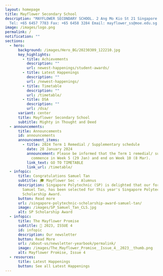 ```yaml
---
layout: homepage
title: Mayflower Secondary School
description: "MAYFLOWER SECONDARY SCHOOL. 2 Ang Mo Kio St 21 Singapore 569384
  Tel: +65 6457 7783 Fax: +65 6458 3284 Email: mayflower_ss@moe.edu.sg."
image: /images/logo.png
permalink: /
notification: ""
sections:
  - hero:
      background: /images/Hero_BG/20230309_122210.jpg
      key_highlights:
        - title: Achievements
          description: ""
          url: newest-happenings/student-awards/
        - title: Latest Happenings
          description: ""
          url: /newest-happenings/
        - title: Timetable
          description: ""
          url: /timetable/
        - title: DSA
          description: ""
          url: /dsa/
      variant: center
      title: Mayflower Secondary School
      subtitle: Mighty in Thought and Deed
  - announcements:
      title: Announcements
      id: announcements
      announcement_items:
        - title: 2024 Term 1 Remedial / Supplementary schedule
          date: 28 January 2024
          announcement: Please be informed that the Term 1 remedial/ supplementary will
            commence in Week 5 (29 Jan) and end on Week 10 (8 Mar).
          link_text: GO TO TIMETABLE
          link_url: /timetable/
  - infopic:
      title: Congratulations Samuel Tan
      subtitle: 🎓 Mayflower Sec - Alumnus
      description: Singapore Polytechnic (SP) is delighted that our former student,
        Samuel Tan, has been selected for this year's Singapore Polytechnic
        Scholarship Award.
      button: Read more
      url: /singapore-polytechnic-scholarship-award-samuel-tan/
      image: /images/SP_Samuel_Tan_CLS.jpg
      alt: SP Scholarship Award
  - infopic:
      title: The Mayflower Promise
      subtitle: 📰 2023, ISSUE 4
      id: infopic
      description: Our newsletter
      button: Read More
      url: /about-us/newsletter-yearbook/permalink/
      image: /images/The_Mayflower_Promise__Issue_4__2023__thumb.png
      alt: Mayflower Promise, Issue 4
  - resources:
      title: Latest Happenings
      button: See all Latest Happenings
---
```


